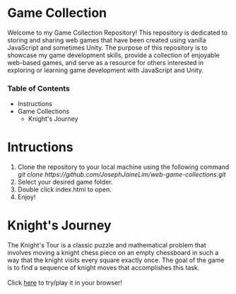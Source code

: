 <h1>Game Collection</h1>
<p>
  Welcome to my Game Collection Repository! This repository is dedicated to storing and sharing web games that have been created using vanilla JavaScript and sometimes Unity. The purpose of this repository is to showcase my game development skills, provide a collection of enjoyable web-based games, and serve as a resource for others interested in exploring or learning game development with JavaScript and Unity.
</p>

<h3>Table of Contents</h3>
<ul>
  <li>Instructions</li>
  <li>Game Collections
  <ul>
    <li>Knight's Journey</li>
  </ul>
  </li>
</ul>

<h1>Intructions</h1>
<ol tpye='1'>
  <li>Clone the repository to your local machine using the following command <br>
  <i>git clone https://github.com/JosephJaineLim/web-game-collections.git</i>
  </li>
  <li>Select your desired game folder.</li>
  <li>Double click index.html to open.</li>
  <li>Enjoy!</li>
</ol>

<h1>Knight's Journey</h1>
<p>
  The Knight's Tour is a classic puzzle and mathematical problem that involves moving a knight chess piece on an empty chessboard in such a way that the knight visits every square exactly once. The goal of the game is to find a sequence of knight moves that accomplishes this task.
  <br><br>
  Click <a href='https://jsphlm.itch.io/knights-journey'>here</a> to try/play it in your browser!
</p>

